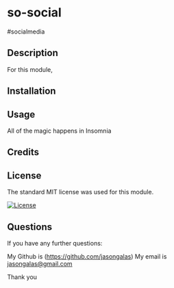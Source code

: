 # so-social

#socialmedia

## Description

For this module, 

## Installation



## Usage

All of the magic happens in Insomnia

## Credits



## License

The standard MIT license was used for this module.

[![License](https://img.shields.io/badge/license-MIT-blue.svg)](https://choosealicense.com/licenses/mit/) 

## Questions

If you have any further questions:

My Github is (https://github.com/jasongalas) 
My email is jasongalas@gmail.com

Thank you
